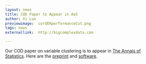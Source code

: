 ```yaml
---
layout: news
title: COD Paper to Appear in AoS
author: Xi Luo
previewimage:  cordERperformanceCut.png
tags: news
externallink:  http://bigcomplexdata.com

---
```


Our COD paper on variable clustering is to appear in [The Annals of Statistics](http://www.imstat.org/journals-and-publications/annals-of-statistics/). Here are the [preprint](https://arxiv.org/abs/1508.01939) and [software](https://cran.r-project.org/package=cord).

